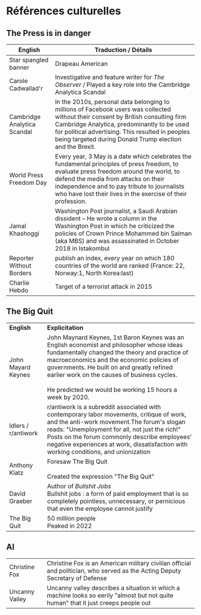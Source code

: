 # Références culturelles

## The Press is in danger

| English | Traduction / Détails |
| --- | --- |
| Star spangled banner | Drapeau American |
| Carole Cadwallad'r | Investigative and feature writer for *The Observer* / Played a key role into the Cambridge Analytica Scandal |
| Cambridge Analytica Scandal | In the 2010s, personal data belonging to millions of Facebook users was collected without their consent by British consulting firm Cambridge Analytica, predominantly to be used for political advertising. This resulted in peoples being targeted during Donald Trump election and the Brexit. |
| World Press Freedom Day | Every year, 3 May is a date which celebrates the fundamental principles of press freedom, to evaluate press freedom around the world, to defend the media from attacks on their independence and to pay tribute to journalists who have lost their lives in the exercise of their profession. |
| Jamal Khashoggi | Washington Post journalist, a Saudi Arabian dissident – He wrote a column in the Washington Post in which he criticized the policies of Crown Prince Mohammed bin Salman (aka MBS) and was assassinated in October 2018 in Istakombul |
| Reporter Without Borders | publish an index, every year on which 180 countries of the world are ranked (France: 22, Norway:1, North Korea:last) |
| Charlie Hebdo | Target of a terrorist attack in 2015 |

## The Big Quit

|     |     |
| --- | --- |
| **English** | **Explicitation** |
| John Mayard Keynes | John Maynard Keynes, 1st Baron Keynes was an English economist and philosopher whose ideas fundamentally changed the theory and practice of macroeconomics and the economic policies of governments. He built on and greatly refined earlier work on the causes of business cycles.   <br><br/>He predicted we would be working 15 hours a week by 2020. |
| Idlers / r/antiwork | r/antiwork is a subreddit associated with contemporary labor movements, critique of work, and the anti-work movement.The forum's slogan reads: "Unemployment for all, not just the rich!" Posts on the forum commonly describe employees' negative experiences at work, dissatisfaction with working conditions, and unionization |
| Anthony Klatz | Foresaw The Big Quit  <br><br/>Created the expression "The Big Quit" |
| David Graeber | Author of *Bullshit Jobs*   <br>Bullshit jobs : a form of paid employment that is so completely pointless, unnecessary, or pernicious that even the employee cannot justify |
| The Big Quit | 50 million people  <br>Peaked in 2022 |

## AI

|||
|-|-|
|Christine Fox|Christine Fox is an American military civilian official and politician, who served as the Acting Deputy Secretary of Defense|
|Uncanny Valley|Uncanny valley describes a situation in which a machine looks so eerily "almost but not quite human" that it just creeps people out|
